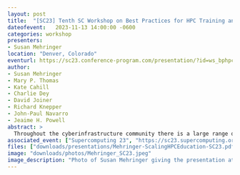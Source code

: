 ```yaml
---
layout: post
title:  "[SC23] Tenth SC Workshop on Best Practices for HPC Training and Education"
dateofevent:   2023-11-13 14:00:00 -0600
categories: workshop
presenters: 
- Susan Mehringer
location: "Denver, Colorado"
eventurl: https://sc23.conference-program.com/presentation/?id=ws_bphpcte108&sess=sess456
author: 
- Susan Mehringer
- Mary P. Thomas
- Kate Cahill
- Charlie Dey
- David Joiner
- Richard Knepper
- John-Paul Navarro
- Jeaime H. Powell
abstract: >
  Throughout the cyberinfrastructure community there is a large range of resources available to train faculty and young scholars about successful utilization of computational resources for research. The challenge that the community faces is that training materials abound, but they can be difficult to find, and often have little information about the quality or relevance of offerings. Building on existing software technology, we propose to build a way for the community to better share and find training and education materials, through a federated training repository. In this scenario, organizations and authors retain physical and legal ownership of their materials by sharing only catalog information, organizations can refine local portals to use the best and most appropriate materials from both local and remote sources, and learners can take advantage of materials that are reviewed and described more clearly.
associated_event: ["Supercomputing 23", "https://sc23.supercomputing.org"]
files: ["downloads/presentations/Mehringer-ScalingHPCEducation-SC23.pdf"] 
image: "downloads/photos/Mehringer_SC23.jpeg"
image_description: "Photo of Susan Mehringer giving the presentation at SC23."
---
```

<!-- Added this to have post link on listing instead of host event (in front matter as "eventurl" ) link --> 
